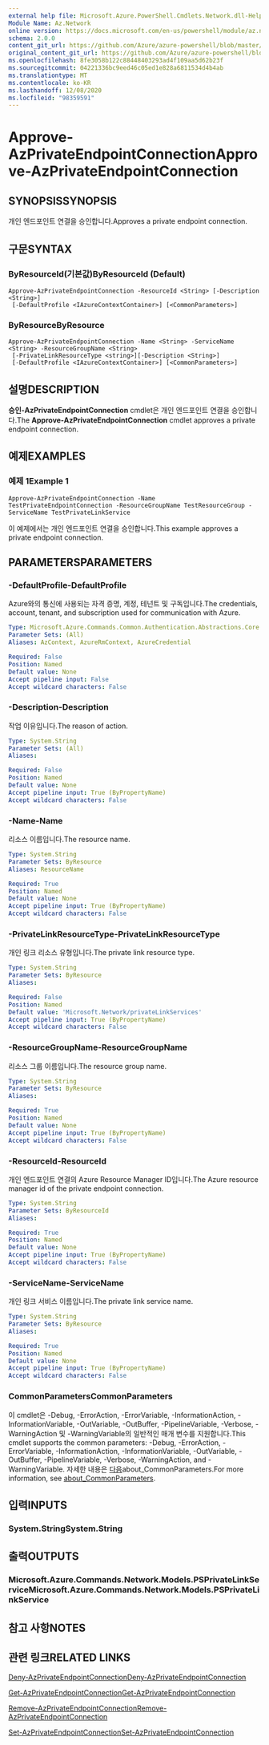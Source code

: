```yaml
---
external help file: Microsoft.Azure.PowerShell.Cmdlets.Network.dll-Help.xml
Module Name: Az.Network
online version: https://docs.microsoft.com/en-us/powershell/module/az.network/approve-azprivateendpointconnection
schema: 2.0.0
content_git_url: https://github.com/Azure/azure-powershell/blob/master/src/Network/Network/help/Approve-AzPrivateEndpointConnection.md
original_content_git_url: https://github.com/Azure/azure-powershell/blob/master/src/Network/Network/help/Approve-AzPrivateEndpointConnection.md
ms.openlocfilehash: 8fe3058b122c88448403293ad4f109aa5d62b23f
ms.sourcegitcommit: 04221336bc9eed46c05ed1e828a6811534d4b4ab
ms.translationtype: MT
ms.contentlocale: ko-KR
ms.lasthandoff: 12/08/2020
ms.locfileid: "98359591"
---
```

# <span data-ttu-id="d170a-101">Approve-AzPrivateEndpointConnection</span><span class="sxs-lookup"><span data-stu-id="d170a-101">Approve-AzPrivateEndpointConnection</span></span>

## <span data-ttu-id="d170a-102">SYNOPSIS</span><span class="sxs-lookup"><span data-stu-id="d170a-102">SYNOPSIS</span></span>
<span data-ttu-id="d170a-103">개인 엔드포인트 연결을 승인합니다.</span><span class="sxs-lookup"><span data-stu-id="d170a-103">Approves a private endpoint connection.</span></span>

## <span data-ttu-id="d170a-104">구문</span><span class="sxs-lookup"><span data-stu-id="d170a-104">SYNTAX</span></span>

### <span data-ttu-id="d170a-105">ByResourceId(기본값)</span><span class="sxs-lookup"><span data-stu-id="d170a-105">ByResourceId (Default)</span></span>
```
Approve-AzPrivateEndpointConnection -ResourceId <String> [-Description <String>]
 [-DefaultProfile <IAzureContextContainer>] [<CommonParameters>]
```

### <span data-ttu-id="d170a-106">ByResource</span><span class="sxs-lookup"><span data-stu-id="d170a-106">ByResource</span></span>
```
Approve-AzPrivateEndpointConnection -Name <String> -ServiceName <String> -ResourceGroupName <String>
 [-PrivateLinkResourceType <string>][-Description <String>]
 [-DefaultProfile <IAzureContextContainer>] [<CommonParameters>]
```

## <span data-ttu-id="d170a-107">설명</span><span class="sxs-lookup"><span data-stu-id="d170a-107">DESCRIPTION</span></span>
<span data-ttu-id="d170a-108">**승인-AzPrivateEndpointConnection** cmdlet은 개인 엔드포인트 연결을 승인합니다.</span><span class="sxs-lookup"><span data-stu-id="d170a-108">The **Approve-AzPrivateEndpointConnection** cmdlet approves a private endpoint connection.</span></span>

## <span data-ttu-id="d170a-109">예제</span><span class="sxs-lookup"><span data-stu-id="d170a-109">EXAMPLES</span></span>

### <span data-ttu-id="d170a-110">예제 1</span><span class="sxs-lookup"><span data-stu-id="d170a-110">Example 1</span></span>
```
Approve-AzPrivateEndpointConnection -Name TestPrivateEndpointConnection -ResourceGroupName TestResourceGroup -ServiceName TestPrivateLinkService
```

<span data-ttu-id="d170a-111">이 예제에서는 개인 엔드포인트 연결을 승인합니다.</span><span class="sxs-lookup"><span data-stu-id="d170a-111">This example approves a private endpoint connection.</span></span>

## <span data-ttu-id="d170a-112">PARAMETERS</span><span class="sxs-lookup"><span data-stu-id="d170a-112">PARAMETERS</span></span>

### <span data-ttu-id="d170a-113">-DefaultProfile</span><span class="sxs-lookup"><span data-stu-id="d170a-113">-DefaultProfile</span></span>
<span data-ttu-id="d170a-114">Azure와의 통신에 사용되는 자격 증명, 계정, 테넌트 및 구독입니다.</span><span class="sxs-lookup"><span data-stu-id="d170a-114">The credentials, account, tenant, and subscription used for communication with Azure.</span></span>

```yaml
Type: Microsoft.Azure.Commands.Common.Authentication.Abstractions.Core.IAzureContextContainer
Parameter Sets: (All)
Aliases: AzContext, AzureRmContext, AzureCredential

Required: False
Position: Named
Default value: None
Accept pipeline input: False
Accept wildcard characters: False
```

### <span data-ttu-id="d170a-115">-Description</span><span class="sxs-lookup"><span data-stu-id="d170a-115">-Description</span></span>
<span data-ttu-id="d170a-116">작업 이유입니다.</span><span class="sxs-lookup"><span data-stu-id="d170a-116">The reason of action.</span></span>

```yaml
Type: System.String
Parameter Sets: (All)
Aliases:

Required: False
Position: Named
Default value: None
Accept pipeline input: True (ByPropertyName)
Accept wildcard characters: False
```

### <span data-ttu-id="d170a-117">-Name</span><span class="sxs-lookup"><span data-stu-id="d170a-117">-Name</span></span>
<span data-ttu-id="d170a-118">리소스 이름입니다.</span><span class="sxs-lookup"><span data-stu-id="d170a-118">The resource name.</span></span>

```yaml
Type: System.String
Parameter Sets: ByResource
Aliases: ResourceName

Required: True
Position: Named
Default value: None
Accept pipeline input: True (ByPropertyName)
Accept wildcard characters: False
```

### <span data-ttu-id="d170a-119">-PrivateLinkResourceType</span><span class="sxs-lookup"><span data-stu-id="d170a-119">-PrivateLinkResourceType</span></span>
<span data-ttu-id="d170a-120">개인 링크 리소스 유형입니다.</span><span class="sxs-lookup"><span data-stu-id="d170a-120">The private link resource type.</span></span>

```yaml
Type: System.String
Parameter Sets: ByResource
Aliases:

Required: False
Position: Named
Default value: 'Microsoft.Network/privateLinkServices'
Accept pipeline input: True (ByPropertyName)
Accept wildcard characters: False
```

### <span data-ttu-id="d170a-121">-ResourceGroupName</span><span class="sxs-lookup"><span data-stu-id="d170a-121">-ResourceGroupName</span></span>
<span data-ttu-id="d170a-122">리소스 그룹 이름입니다.</span><span class="sxs-lookup"><span data-stu-id="d170a-122">The resource group name.</span></span>

```yaml
Type: System.String
Parameter Sets: ByResource
Aliases:

Required: True
Position: Named
Default value: None
Accept pipeline input: True (ByPropertyName)
Accept wildcard characters: False
```

### <span data-ttu-id="d170a-123">-ResourceId</span><span class="sxs-lookup"><span data-stu-id="d170a-123">-ResourceId</span></span>
<span data-ttu-id="d170a-124">개인 엔드포인트 연결의 Azure Resource Manager ID입니다.</span><span class="sxs-lookup"><span data-stu-id="d170a-124">The Azure resource manager id of the private endpoint connection.</span></span>

```yaml
Type: System.String
Parameter Sets: ByResourceId
Aliases:

Required: True
Position: Named
Default value: None
Accept pipeline input: True (ByPropertyName)
Accept wildcard characters: False
```

### <span data-ttu-id="d170a-125">-ServiceName</span><span class="sxs-lookup"><span data-stu-id="d170a-125">-ServiceName</span></span>
<span data-ttu-id="d170a-126">개인 링크 서비스 이름입니다.</span><span class="sxs-lookup"><span data-stu-id="d170a-126">The private link service name.</span></span>

```yaml
Type: System.String
Parameter Sets: ByResource
Aliases:

Required: True
Position: Named
Default value: None
Accept pipeline input: True (ByPropertyName)
Accept wildcard characters: False
```


### <span data-ttu-id="d170a-127">CommonParameters</span><span class="sxs-lookup"><span data-stu-id="d170a-127">CommonParameters</span></span>
<span data-ttu-id="d170a-128">이 cmdlet은 -Debug, -ErrorAction, -ErrorVariable, -InformationAction, -InformationVariable, -OutVariable, -OutBuffer, -PipelineVariable, -Verbose, -WarningAction 및 -WarningVariable의 일반적인 매개 변수를 지원합니다.</span><span class="sxs-lookup"><span data-stu-id="d170a-128">This cmdlet supports the common parameters: -Debug, -ErrorAction, -ErrorVariable, -InformationAction, -InformationVariable, -OutVariable, -OutBuffer, -PipelineVariable, -Verbose, -WarningAction, and -WarningVariable.</span></span> <span data-ttu-id="d170a-129">자세한 내용은 [다음](http://go.microsoft.com/fwlink/?LinkID=113216)about_CommonParameters.</span><span class="sxs-lookup"><span data-stu-id="d170a-129">For more information, see [about_CommonParameters](http://go.microsoft.com/fwlink/?LinkID=113216).</span></span>

## <span data-ttu-id="d170a-130">입력</span><span class="sxs-lookup"><span data-stu-id="d170a-130">INPUTS</span></span>

### <span data-ttu-id="d170a-131">System.String</span><span class="sxs-lookup"><span data-stu-id="d170a-131">System.String</span></span>

## <span data-ttu-id="d170a-132">출력</span><span class="sxs-lookup"><span data-stu-id="d170a-132">OUTPUTS</span></span>

### <span data-ttu-id="d170a-133">Microsoft.Azure.Commands.Network.Models.PSPrivateLinkService</span><span class="sxs-lookup"><span data-stu-id="d170a-133">Microsoft.Azure.Commands.Network.Models.PSPrivateLinkService</span></span>

## <span data-ttu-id="d170a-134">참고 사항</span><span class="sxs-lookup"><span data-stu-id="d170a-134">NOTES</span></span>

## <span data-ttu-id="d170a-135">관련 링크</span><span class="sxs-lookup"><span data-stu-id="d170a-135">RELATED LINKS</span></span>

[<span data-ttu-id="d170a-136">Deny-AzPrivateEndpointConnection</span><span class="sxs-lookup"><span data-stu-id="d170a-136">Deny-AzPrivateEndpointConnection</span></span>](./Deny-AzPrivateEndpointConnection.md)

[<span data-ttu-id="d170a-137">Get-AzPrivateEndpointConnection</span><span class="sxs-lookup"><span data-stu-id="d170a-137">Get-AzPrivateEndpointConnection</span></span>](./Get-AzPrivateEndpointConnection.md)

[<span data-ttu-id="d170a-138">Remove-AzPrivateEndpointConnection</span><span class="sxs-lookup"><span data-stu-id="d170a-138">Remove-AzPrivateEndpointConnection</span></span>](./Remove-AzPrivateEndpointConnection.md)

[<span data-ttu-id="d170a-139">Set-AzPrivateEndpointConnection</span><span class="sxs-lookup"><span data-stu-id="d170a-139">Set-AzPrivateEndpointConnection</span></span>](./Set-AzPrivateEndpointConnection.md)
